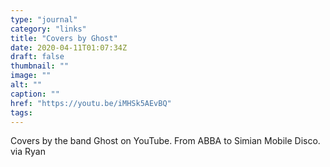 ```yaml
---
type: "journal"
category: "links"
title: "Covers by Ghost"
date: 2020-04-11T01:07:34Z
draft: false
thumbnail: ""
image: ""
alt: ""
caption: ""
href: "https://youtu.be/iMHSk5AEvBQ"
tags:
---
```


Covers by the band Ghost on YouTube. From ABBA to Simian Mobile Disco. via Ryan
